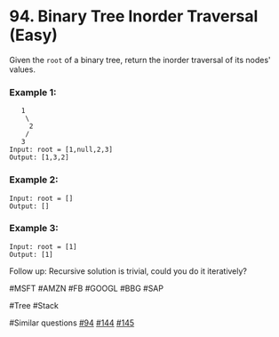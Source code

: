 # 94. Binary Tree Inorder Traversal (Easy)

Given the `root` of a binary tree, return the inorder traversal of its nodes' values.

### Example 1:

```
   1
    \
     2
    /
   3
Input: root = [1,null,2,3]
Output: [1,3,2]
```

### Example 2:

```
Input: root = []
Output: []
```

### Example 3:

```
Input: root = [1]
Output: [1]
```

Follow up: Recursive solution is trivial, could you do it iteratively?

#MSFT #AMZN #FB #GOOGL #BBG #SAP

#Tree #Stack

#Similar questions [#94](../p094m/README.md) [#144](../p144m/README.md) [#145](../p145h/README.md)

